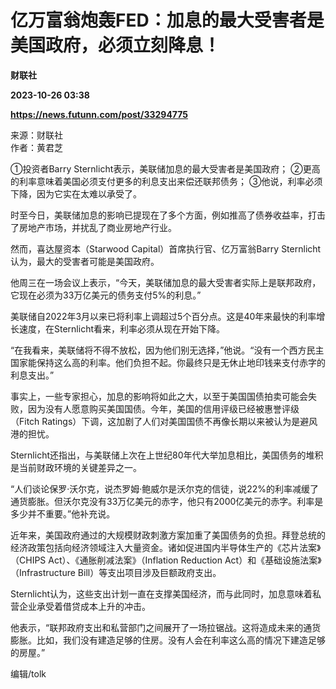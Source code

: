 # 亿万富翁炮轰FED：加息的最大受害者是美国政府，必须立刻降息！
**财联社**

**2023-10-26 03:38**

**https://news.futunn.com/post/33294775**

来源：财联社  
作者：黄君芝

①投资者Barry Sternlicht表示，美联储加息的最大受害者是美国政府； ②更高的利率意味着美国必须支付更多的利息支出来偿还联邦债务； ③他说，利率必须下降，因为它实在太难以承受了。

时至今日，美联储加息的影响已提现在了多个方面，例如推高了债券收益率，打击了房地产市场，并扰乱了商业房地产行业。

然而，喜达屋资本（Starwood Capital）首席执行官、亿万富翁Barry Sternlicht认为，最大的受害者可能是美国政府。

他周三在一场会议上表示，“今天，美联储加息的最大受害者实际上是联邦政府，它现在必须为33万亿美元的债务支付5%的利息。”

美联储自2022年3月以来已将利率上调超过5个百分点。这是40年来最快的利率增长速度，在Sternlicht看来，利率必须从现在开始下降。

“在我看来，美联储将不得不放松，因为他们别无选择，”他说。“没有一个西方民主国家能保持这么高的利率。他们负担不起。你最终只是无休止地印钱来支付赤字的利息支出。”

事实上，一些专家担心，加息的影响将如此之大，以至于美国国债拍卖可能会失败，因为没有人愿意购买美国国债。今年，美国的信用评级已经被惠誉评级（Fitch Ratings）下调，这加剧了人们对美国国债不再像长期以来被认为是避风港的担忧。

Sternlicht还指出，与美联储上次在上世纪80年代大举加息相比，美国债务的堆积是当前财政环境的关键差异之一。

“人们谈论保罗·沃尔克，说杰罗姆·鲍威尔是沃尔克的信徒，说22%的利率减缓了通货膨胀。但沃尔克没有33万亿美元的赤字，他只有2000亿美元的赤字。利率是多少并不重要。”他补充说。

近年来，美国政府通过的大规模财政刺激方案加重了美国债务的负担。拜登总统的经济政策包括向经济领域注入大量资金。诸如促进国内半导体生产的《芯片法案》（CHIPS Act）、《通胀削减法案》（Inflation Reduction Act）和《基础设施法案》（Infrastructure Bill）等支出项目涉及巨额政府支出。

Sternlicht认为，这些支出计划一直在支撑美国经济，而与此同时，加息意味着私营企业承受着借贷成本上升的冲击。

他表示，“联邦政府支出和私营部门之间展开了一场拉锯战。这将造成未来的通货膨胀。比如，我们没有建造足够的住房。没有人会在利率这么高的情况下建造足够的房屋。”

编辑/tolk